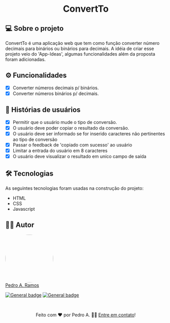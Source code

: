 <h1 align="center">ConvertTo</h1>

## 💻 Sobre o projeto
ConvertTo é uma aplicação web que tem como função converter número decimais para binários ou binários para decimais. A idéia de criar esse projeto veio do 'App-Ideas', algumas funcionalidades além da proposta foram adicionadas.

## ⚙️ Funcionalidades
- [x] Converter números decimais p/ binários.
- [x] Converter números binários p/ decimais.

## 📝 Histórias de usuários
- [x] Permitir que o usuário mude o tipo de conversão.
- [x] O usuário deve poder copiar o resultado da conversão.
- [x] O usuário deve ser informado se for inserido caracteres não pertinentes ao tipo de conversão
- [x] Passar o feedback de 'copiado com sucesso' ao usuário
- [x] Limitar a entrada do usuário em 8 caracteres
- [x] O usuário deve visualizar o resultado em uníco campo de saída

## 🛠 Tecnologias
As seguintes tecnologias foram usadas na construção do projeto: 
- HTML
- CSS
- Javascript

## 👨‍💻 Autor
<a href="https://github.com/PedroA-78" target="_blank">
  <img width="150px" style="border-radius:50%" src="https://avatars.githubusercontent.com/u/67925461?s=400&u=3a45789f42cbf407ce067dcc721ac68211b497e5&v=4"><br>
  Pedro A. Ramos
</a>

[![General badge](https://img.shields.io/badge/-Pedro-0077B5?style=for-the-badge&logo=linkedin&logoColor=white&link=https://www.linkedin.com/in/pedro-a-ramos-833327233/)](https://www.linkedin.com/in/pedro-a-ramos-833327233/)
[![General badge](https://img.shields.io/badge/pedro.rms031@gmail.com-D14836?style=for-the-badge&logo=gmail&logoColor=white&link=mailto:pedro.rms031@gmail.com)](mailto:pedro.rms031@gmail.com)

<br>

<p align="center">Feito com ❤️ por Pedro A. ✌🏽 <a href="https://www.linkedin.com/in/pedro-a-ramos-833327233/">Entre em contato</a>!</p>